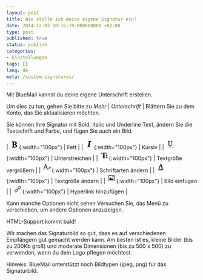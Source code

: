```yaml
---
layout: post
title: Wie stelle ich meine eigene Signatur ein?
date: 2014-12-03 10:16:19.000000000 +02:00
type: post
published: true
status: publish
categories:
- Einstellungen
tags: []
lang: de
meta: /custom-signatures/
---
```


Mit BlueMail kannst du deine eigene Unterschrift erstellen.

Um dies zu tun, gehen Sie bitte zu *Mehr* \| *Unterschrift* \| Blättern Sie zu dem Konto, das Sie aktualisieren möchten.

Sie können Ihre Signatur mit Bold, Italic und Underline Text, ändern Sie die Textschrift und Farbe, und fügen Sie auch ein Bild.

| ![Bold](/assets/Bold.png){:width="100px"} | Fett |
| ![Kursiv](/assets/Italics.png){:width="100px"} | Kursiv |
| ![Unterstrich](/assets/Underline.png){:width="100px"} | Unterstreichen |
| ![Text vergrößern](/assets/Text_Size.png){:width="100px"} | Textgröße vergrößern |
| ![Typeset](/assets/Typeset.png){:width="100px"} | Schriftarten ändern |
| ![Textfarbe](/assets/Text_Color.png){:width="100px"} | Textgröße ändern |
| ![Bild hinzufügen](/assets/Add_Image.png){:width="100px"} | Bild einfügen |
| ![Hyperlink hinzufügen](/assets/Insert_link.png){:width="100px"} | Hyperlink hinzufügen |

Kann manche Optionen nicht sehen Versuchen Sie, das Menü zu verschieben, um andere Optionen anzuzeigen.

HTML-Support kommt bald!

Wir machen das Signaturbild so gut, dass es auf verschiedenen Empfängern gut gemacht werden kann. Am besten ist es, kleine Bilder (bis zu 200Kb groß) und moderate Dimensionen (bis zu 500 x 500) zu verwenden, wenn du dein Logo pflegen möchtest.

Hinweis: BlueMail unterstützt noch Bildtypen (jpeg, png) für das Signaturbild.
